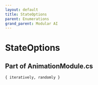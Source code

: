 ```yaml
---
layout: default
title: StateOptions
parent: Enumerations
grand_parent: Modular AI
---
```


# StateOptions

## Part of AnimationModule.cs

`{ iteratively, randomly }`
